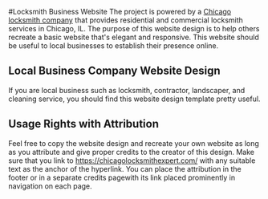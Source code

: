 #Locksmith Business Website
The project is powered by a [Chicago locksmith company](https://chicagolocksmithexpert.com/) that provides residential and commercial locksmith services in Chicago, IL.
The purpose of this website design is to help others recreate a basic website that's elegant and responsive.
This website should be useful to local businesses to establish their presence online.
## Local Business Company Website Design
If you are local business such as locksmith, contractor, landscaper, and cleaning service, you should find this website design template pretty useful.
## Usage Rights with Attribution
Feel free to copy the website design and recreate your own website as long as you attribute and give proper credits to the creator of this design. Make sure that you link to https://chicagolocksmithexpert.com/ with any suitable text as the anchor of the hyperlink. You can place the attribution in the footer or in a separate credits pagewith its link placed prominently in navigation on each page.  
